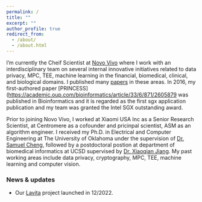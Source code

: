 ```yaml
---
permalink: /
title: ""
excerpt: ""
author_profile: true
redirect_from: 
  - /about/
  - /about.html
---
```


I’m currently the Cheif Scientist at [Novo Vivo](http://novovivo.io) where I work with an interdisciplinary team on several internal innovative initiatives related to data privacy, MPC, TEE, machine learning in the financial, biomedical, clinical, and biological domains. I published many [papers](https://scholar.google.com/citations?user=V4Y4ETQAAAAJ) in these areas. In 2016, my first-authored paper [PRINCESS](https://academic.oup.com/bioinformatics/article/33/6/871/2605879 was published in Bioinformatics and it is regarded as the first sgx application publication and my team was granted the Intel SGX outstanding award.

Prior to joining Novo Vivo, I worked at Xiaomi USA Inc as a Senior Research Scientist, at Centromere as a cofounder and pricinpal scientist, ASM as an algorithm engineer. I received my Ph.D. in Electrical and Computer Engineering at The University of Oklahoma under the supervision of [Dr. Samuel Cheng](https://www.ou.edu/coe/ece/faculty_directory/dr_cheng), followed by a postdoctoral postion at department of biomedical informatics at UCSD supervised by [Dr. Xiaoqian Jiang](https://sbmi.uth.edu/faculty-and-staff/xiaoqian-jiang.htm). My past working areas include data privacy, cryptography, MPC, TEE, machine learning and computer vision.

### News & updates
* Our [Lavita](https://www.lavita.ai) project launched in 12/2022.
